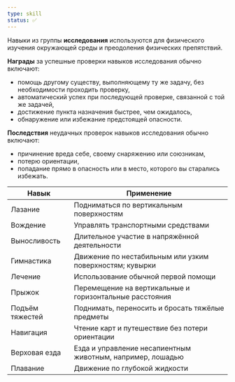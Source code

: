```yaml
---
type: skill
status: ✅
---
```


Навыки из группы **исследования** используются для физического изучения окружающей среды и преодоления физических препятствий.

**Награды** за успешные проверки навыков исследования обычно включают:
- помощь другому существу, выполняющему ту же задачу, без необходимости проходить проверку,    
- автоматический успех при последующей проверке, связанной с той же задачей,    
- достижение пункта назначения быстрее, чем ожидалось,    
- обнаружение или избежание предстоящей опасности.

**Последствия** неудачных проверок навыков исследования обычно включают:
- причинение вреда себе, своему снаряжению или союзникам,    
- потерю ориентации,    
- попадание прямо в опасность или в место, которого вы старались избежать.

| Навык             | Применение                                                 |
| ----------------- | ---------------------------------------------------------- |
| Лазание           | Подниматься по вертикальным поверхностям                   |
| Вождение          | Управлять транспортными средствами                         |
| Выносливость      | Длительное участие в напряжённой деятельности              |
| Гимнастика        | Движение по нестабильным или узким поверхностям; кувырки   |
| Лечение           | Использование обычной первой помощи                        |
| Прыжок            | Перемещение на вертикальные и горизонтальные расстояния    |
| Подъём тяжестей | Поднимать, переносить и бросать тяжёлые предметы           |
| Навигация         | Чтение карт и путешествие без потери ориентации            |
| Верховая езда     | Езда и управление несапиентным животным, например, лошадью |
| Плавание          | Движение по глубокой жидкости                              |
